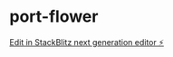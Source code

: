 # port-flower

[Edit in StackBlitz next generation editor ⚡️](https://stackblitz.com/~/github.com/TypicalDefender/port-flower)